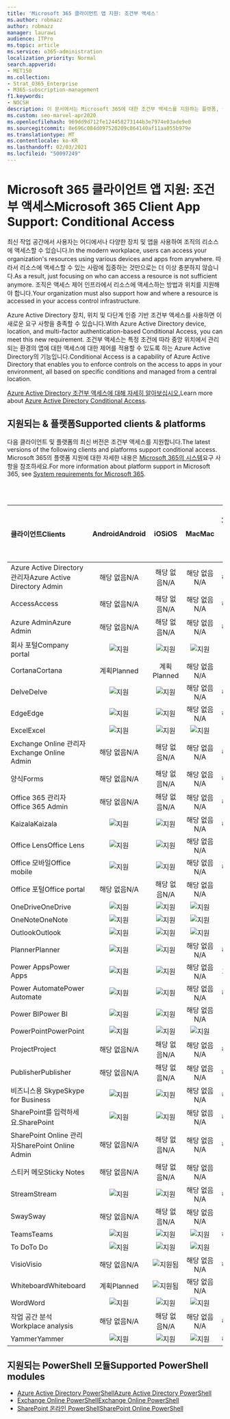 ```yaml
---
title: 'Microsoft 365 클라이언트 앱 지원: 조건부 액세스'
ms.author: robmazz
author: robmazz
manager: laurawi
audience: ITPro
ms.topic: article
ms.service: o365-administration
localization_priority: Normal
search.appverid:
- MET150
ms.collection:
- Strat_O365_Enterprise
- M365-subscription-management
f1.keywords:
- NOCSH
description: 이 문서에서는 Microsoft 365에 대한 조건부 액세스를 지원하는 플랫폼, 클라이언트 및 PowerShell 모듈에 대해 자세히 알아보고 있습니다.
ms.custom: seo-marvel-apr2020
ms.openlocfilehash: 969dd9d712fe124458273144b3e7974e03ade9e0
ms.sourcegitcommit: 8e696c084d097520209c864140af11aa055b979e
ms.translationtype: MT
ms.contentlocale: ko-KR
ms.lasthandoff: 02/03/2021
ms.locfileid: "50097249"
---
```

# <a name="microsoft-365-client-app-support-conditional-access"></a><span data-ttu-id="02ecc-103">Microsoft 365 클라이언트 앱 지원: 조건부 액세스</span><span class="sxs-lookup"><span data-stu-id="02ecc-103">Microsoft 365 Client App Support: Conditional Access</span></span>

<span data-ttu-id="02ecc-104">최신 작업 공간에서 사용자는 어디에서나 다양한 장치 및 앱을 사용하여 조직의 리소스에 액세스할 수 있습니다.</span><span class="sxs-lookup"><span data-stu-id="02ecc-104">In the modern workplace, users can access your organization's resources using various devices and apps from anywhere.</span></span> <span data-ttu-id="02ecc-105">따라서 리소스에 액세스할 수 있는 사람에 집중하는 것만으로는 더 이상 충분하지 않습니다.</span><span class="sxs-lookup"><span data-stu-id="02ecc-105">As a result, just focusing on who can access a resource is not sufficient anymore.</span></span> <span data-ttu-id="02ecc-106">조직은 액세스 제어 인프라에서 리소스에 액세스하는 방법과 위치를 지원해야 합니다.</span><span class="sxs-lookup"><span data-stu-id="02ecc-106">Your organization must also support how and where a resource is accessed in your access control infrastructure.</span></span>

<span data-ttu-id="02ecc-107">Azure Active Directory 장치, 위치 및 다단계 인증 기반 조건부 액세스를 사용하면 이 새로운 요구 사항을 충족할 수 있습니다.</span><span class="sxs-lookup"><span data-stu-id="02ecc-107">With Azure Active Directory device, location, and multi-factor authentication-based Conditional Access, you can meet this new requirement.</span></span> <span data-ttu-id="02ecc-108">조건부 액세스는 특정 조건에 따라 중앙 위치에서 관리되는 환경의 앱에 대한 액세스에 대한 제어를 적용할 수 있도록 하는 Azure Active Directory의 기능입니다.</span><span class="sxs-lookup"><span data-stu-id="02ecc-108">Conditional Access is a capability of Azure Active Directory that enables you to enforce controls on the access to apps in your environment, all based on specific conditions and managed from a central location.</span></span>

<span data-ttu-id="02ecc-109">[Azure Active Directory 조건부 액세스에 대해 자세히 알아보십시오.](/azure/active-directory/conditional-access/)</span><span class="sxs-lookup"><span data-stu-id="02ecc-109">Learn more about [Azure Active Directory Conditional Access](/azure/active-directory/conditional-access/).</span></span>

## <a name="supported-clients--platforms"></a><span data-ttu-id="02ecc-110">지원되는 & 플랫폼</span><span class="sxs-lookup"><span data-stu-id="02ecc-110">Supported clients & platforms</span></span>

<span data-ttu-id="02ecc-111">다음 클라이언트 및 플랫폼의 최신 버전은 조건부 액세스를 지원합니다.</span><span class="sxs-lookup"><span data-stu-id="02ecc-111">The latest versions of the following clients and platforms support conditional access.</span></span> <span data-ttu-id="02ecc-112">Microsoft 365의 플랫폼 지원에 대한 자세한 내용은 [Microsoft 365의 시스템](/microsoft-365/microsoft-365-and-office-resources)요구 사항을 참조하세요.</span><span class="sxs-lookup"><span data-stu-id="02ecc-112">For more information about platform support in Microsoft 365, see [System requirements for Microsoft 365](/microsoft-365/microsoft-365-and-office-resources).</span></span>

<br>
<br>

| <span data-ttu-id="02ecc-113">클라이언트</span><span class="sxs-lookup"><span data-stu-id="02ecc-113">Clients</span></span> | <span data-ttu-id="02ecc-114">Android</span><span class="sxs-lookup"><span data-stu-id="02ecc-114">Android</span></span> | <span data-ttu-id="02ecc-115">iOS</span><span class="sxs-lookup"><span data-stu-id="02ecc-115">iOS</span></span> | <span data-ttu-id="02ecc-116">Mac</span><span class="sxs-lookup"><span data-stu-id="02ecc-116">Mac</span></span>| <span data-ttu-id="02ecc-117">Windows 10</span><span class="sxs-lookup"><span data-stu-id="02ecc-117">Windows 10</span></span> <br> <span data-ttu-id="02ecc-118">최신 앱</span><span class="sxs-lookup"><span data-stu-id="02ecc-118">Modern Apps</span></span>| <span data-ttu-id="02ecc-119">Windows 10</span><span class="sxs-lookup"><span data-stu-id="02ecc-119">Windows 10</span></span> <br> <span data-ttu-id="02ecc-120">데스크톱</span><span class="sxs-lookup"><span data-stu-id="02ecc-120">Desktop</span></span> |
|:---|:---:|:---:|:---:|:---:|:---:|
| <span data-ttu-id="02ecc-121">Azure Active Directory 관리자</span><span class="sxs-lookup"><span data-stu-id="02ecc-121">Azure Active Directory Admin</span></span> | <span data-ttu-id="02ecc-122">해당 없음</span><span class="sxs-lookup"><span data-stu-id="02ecc-122">N/A</span></span> | <span data-ttu-id="02ecc-123">해당 없음</span><span class="sxs-lookup"><span data-stu-id="02ecc-123">N/A</span></span> | <span data-ttu-id="02ecc-124">해당 없음</span><span class="sxs-lookup"><span data-stu-id="02ecc-124">N/A</span></span> | <span data-ttu-id="02ecc-125">해당 없음</span><span class="sxs-lookup"><span data-stu-id="02ecc-125">N/A</span></span> | ![지원](../media/check-mark.png) |
| <span data-ttu-id="02ecc-127">Access</span><span class="sxs-lookup"><span data-stu-id="02ecc-127">Access</span></span> | <span data-ttu-id="02ecc-128">해당 없음</span><span class="sxs-lookup"><span data-stu-id="02ecc-128">N/A</span></span> | <span data-ttu-id="02ecc-129">해당 없음</span><span class="sxs-lookup"><span data-stu-id="02ecc-129">N/A</span></span> | <span data-ttu-id="02ecc-130">해당 없음</span><span class="sxs-lookup"><span data-stu-id="02ecc-130">N/A</span></span> | <span data-ttu-id="02ecc-131">해당 없음</span><span class="sxs-lookup"><span data-stu-id="02ecc-131">N/A</span></span> | ![지원](../media/check-mark.png) |
| <span data-ttu-id="02ecc-133">Azure Admin</span><span class="sxs-lookup"><span data-stu-id="02ecc-133">Azure Admin</span></span> | <span data-ttu-id="02ecc-134">해당 없음</span><span class="sxs-lookup"><span data-stu-id="02ecc-134">N/A</span></span> | <span data-ttu-id="02ecc-135">해당 없음</span><span class="sxs-lookup"><span data-stu-id="02ecc-135">N/A</span></span> | <span data-ttu-id="02ecc-136">해당 없음</span><span class="sxs-lookup"><span data-stu-id="02ecc-136">N/A</span></span> | <span data-ttu-id="02ecc-137">해당 없음</span><span class="sxs-lookup"><span data-stu-id="02ecc-137">N/A</span></span> | <span data-ttu-id="02ecc-138">해당 없음</span><span class="sxs-lookup"><span data-stu-id="02ecc-138">N/A</span></span> |
| <span data-ttu-id="02ecc-139">회사 포털</span><span class="sxs-lookup"><span data-stu-id="02ecc-139">Company portal</span></span> | ![지원](../media/check-mark.png) | ![지원](../media/check-mark.png) | ![지원](../media/check-mark.png) | ![지원](../media/check-mark.png) | <span data-ttu-id="02ecc-144">해당 없음</span><span class="sxs-lookup"><span data-stu-id="02ecc-144">N/A</span></span> |
| <span data-ttu-id="02ecc-145">Cortana</span><span class="sxs-lookup"><span data-stu-id="02ecc-145">Cortana</span></span> | <span data-ttu-id="02ecc-146">계획</span><span class="sxs-lookup"><span data-stu-id="02ecc-146">Planned</span></span> | <span data-ttu-id="02ecc-147">계획</span><span class="sxs-lookup"><span data-stu-id="02ecc-147">Planned</span></span> | <span data-ttu-id="02ecc-148">해당 없음</span><span class="sxs-lookup"><span data-stu-id="02ecc-148">N/A</span></span> | ![지원됨](../media/check-mark.png) | <span data-ttu-id="02ecc-150">해당 없음</span><span class="sxs-lookup"><span data-stu-id="02ecc-150">N/A</span></span> |
| <span data-ttu-id="02ecc-151">Delve</span><span class="sxs-lookup"><span data-stu-id="02ecc-151">Delve</span></span> | ![지원](../media/check-mark.png) | ![지원](../media/check-mark.png) | <span data-ttu-id="02ecc-154">해당 없음</span><span class="sxs-lookup"><span data-stu-id="02ecc-154">N/A</span></span> | <span data-ttu-id="02ecc-155">해당 없음</span><span class="sxs-lookup"><span data-stu-id="02ecc-155">N/A</span></span> | <span data-ttu-id="02ecc-156">해당 없음</span><span class="sxs-lookup"><span data-stu-id="02ecc-156">N/A</span></span> |
| <span data-ttu-id="02ecc-157">Edge</span><span class="sxs-lookup"><span data-stu-id="02ecc-157">Edge</span></span> | ![지원](../media/check-mark.png) | ![지원](../media/check-mark.png) | <span data-ttu-id="02ecc-160">해당 없음</span><span class="sxs-lookup"><span data-stu-id="02ecc-160">N/A</span></span> | <span data-ttu-id="02ecc-161">해당 없음</span><span class="sxs-lookup"><span data-stu-id="02ecc-161">N/A</span></span> | ![지원](../media/check-mark.png) |
| <span data-ttu-id="02ecc-163">Excel</span><span class="sxs-lookup"><span data-stu-id="02ecc-163">Excel</span></span> | ![지원](../media/check-mark.png) | ![지원](../media/check-mark.png) | ![지원](../media/check-mark.png) | ![지원](../media/check-mark.png) | ![지원](../media/check-mark.png) |
| <span data-ttu-id="02ecc-169">Exchange Online 관리자</span><span class="sxs-lookup"><span data-stu-id="02ecc-169">Exchange Online Admin</span></span> | <span data-ttu-id="02ecc-170">해당 없음</span><span class="sxs-lookup"><span data-stu-id="02ecc-170">N/A</span></span> | <span data-ttu-id="02ecc-171">해당 없음</span><span class="sxs-lookup"><span data-stu-id="02ecc-171">N/A</span></span> | <span data-ttu-id="02ecc-172">해당 없음</span><span class="sxs-lookup"><span data-stu-id="02ecc-172">N/A</span></span> | <span data-ttu-id="02ecc-173">해당 없음</span><span class="sxs-lookup"><span data-stu-id="02ecc-173">N/A</span></span> | ![지원](../media/check-mark.png) |
| <span data-ttu-id="02ecc-175">양식</span><span class="sxs-lookup"><span data-stu-id="02ecc-175">Forms</span></span> | <span data-ttu-id="02ecc-176">해당 없음</span><span class="sxs-lookup"><span data-stu-id="02ecc-176">N/A</span></span> | <span data-ttu-id="02ecc-177">해당 없음</span><span class="sxs-lookup"><span data-stu-id="02ecc-177">N/A</span></span> | <span data-ttu-id="02ecc-178">해당 없음</span><span class="sxs-lookup"><span data-stu-id="02ecc-178">N/A</span></span> | <span data-ttu-id="02ecc-179">해당 없음</span><span class="sxs-lookup"><span data-stu-id="02ecc-179">N/A</span></span> | <span data-ttu-id="02ecc-180">해당 없음</span><span class="sxs-lookup"><span data-stu-id="02ecc-180">N/A</span></span> |
| <span data-ttu-id="02ecc-181">Office 365 관리자</span><span class="sxs-lookup"><span data-stu-id="02ecc-181">Office 365 Admin</span></span> | <span data-ttu-id="02ecc-182">해당 없음</span><span class="sxs-lookup"><span data-stu-id="02ecc-182">N/A</span></span> | <span data-ttu-id="02ecc-183">해당 없음</span><span class="sxs-lookup"><span data-stu-id="02ecc-183">N/A</span></span> | <span data-ttu-id="02ecc-184">해당 없음</span><span class="sxs-lookup"><span data-stu-id="02ecc-184">N/A</span></span> | <span data-ttu-id="02ecc-185">해당 없음</span><span class="sxs-lookup"><span data-stu-id="02ecc-185">N/A</span></span> | ![지원](../media/check-mark.png) |  |
| <span data-ttu-id="02ecc-187">Kaizala</span><span class="sxs-lookup"><span data-stu-id="02ecc-187">Kaizala</span></span> | ![지원](../media/check-mark.png) | ![지원](../media/check-mark.png) | <span data-ttu-id="02ecc-190">해당 없음</span><span class="sxs-lookup"><span data-stu-id="02ecc-190">N/A</span></span> | <span data-ttu-id="02ecc-191">해당 없음</span><span class="sxs-lookup"><span data-stu-id="02ecc-191">N/A</span></span> | <span data-ttu-id="02ecc-192">해당 없음</span><span class="sxs-lookup"><span data-stu-id="02ecc-192">N/A</span></span> |
| <span data-ttu-id="02ecc-193">Office Lens</span><span class="sxs-lookup"><span data-stu-id="02ecc-193">Office Lens</span></span>| ![지원](../media/check-mark.png) | ![지원](../media/check-mark.png) | <span data-ttu-id="02ecc-196">해당 없음</span><span class="sxs-lookup"><span data-stu-id="02ecc-196">N/A</span></span> | ![지원됨](../media/check-mark.png) | <span data-ttu-id="02ecc-198">해당 없음</span><span class="sxs-lookup"><span data-stu-id="02ecc-198">N/A</span></span> |
| <span data-ttu-id="02ecc-199">Office 모바일</span><span class="sxs-lookup"><span data-stu-id="02ecc-199">Office mobile</span></span> | ![지원](../media/check-mark.png) | ![지원](../media/check-mark.png) | <span data-ttu-id="02ecc-202">해당 없음</span><span class="sxs-lookup"><span data-stu-id="02ecc-202">N/A</span></span> | <span data-ttu-id="02ecc-203">해당 없음</span><span class="sxs-lookup"><span data-stu-id="02ecc-203">N/A</span></span> | <span data-ttu-id="02ecc-204">해당 없음</span><span class="sxs-lookup"><span data-stu-id="02ecc-204">N/A</span></span> |
| <span data-ttu-id="02ecc-205">Office 포털</span><span class="sxs-lookup"><span data-stu-id="02ecc-205">Office portal</span></span> | <span data-ttu-id="02ecc-206">해당 없음</span><span class="sxs-lookup"><span data-stu-id="02ecc-206">N/A</span></span> | <span data-ttu-id="02ecc-207">해당 없음</span><span class="sxs-lookup"><span data-stu-id="02ecc-207">N/A</span></span> | <span data-ttu-id="02ecc-208">해당 없음</span><span class="sxs-lookup"><span data-stu-id="02ecc-208">N/A</span></span> | ![지원됨](../media/check-mark.png) | <span data-ttu-id="02ecc-210">해당 없음</span><span class="sxs-lookup"><span data-stu-id="02ecc-210">N/A</span></span> |
| <span data-ttu-id="02ecc-211">OneDrive</span><span class="sxs-lookup"><span data-stu-id="02ecc-211">OneDrive</span></span> | ![지원](../media/check-mark.png) | ![지원](../media/check-mark.png) | ![지원](../media/check-mark.png) | ![지원](../media/check-mark.png) | ![지원](../media/check-mark.png) |
| <span data-ttu-id="02ecc-217">OneNote</span><span class="sxs-lookup"><span data-stu-id="02ecc-217">OneNote</span></span> | ![지원](../media/check-mark.png) | ![지원](../media/check-mark.png) | ![지원](../media/check-mark.png) | ![지원](../media/check-mark.png) | ![지원](../media/check-mark.png) |
| <span data-ttu-id="02ecc-223">Outlook</span><span class="sxs-lookup"><span data-stu-id="02ecc-223">Outlook</span></span> | ![지원](../media/check-mark.png) | ![지원](../media/check-mark.png) | ![지원](../media/check-mark.png) | ![지원](../media/check-mark.png) | ![지원](../media/check-mark.png) |
| <span data-ttu-id="02ecc-229">Planner</span><span class="sxs-lookup"><span data-stu-id="02ecc-229">Planner</span></span> | ![지원](../media/check-mark.png) | ![지원](../media/check-mark.png) | <span data-ttu-id="02ecc-232">해당 없음</span><span class="sxs-lookup"><span data-stu-id="02ecc-232">N/A</span></span> | <span data-ttu-id="02ecc-233">해당 없음</span><span class="sxs-lookup"><span data-stu-id="02ecc-233">N/A</span></span> | <span data-ttu-id="02ecc-234">해당 없음</span><span class="sxs-lookup"><span data-stu-id="02ecc-234">N/A</span></span> |
| <span data-ttu-id="02ecc-235">Power Apps</span><span class="sxs-lookup"><span data-stu-id="02ecc-235">Power Apps</span></span> | ![지원](../media/check-mark.png) | ![지원](../media/check-mark.png) | <span data-ttu-id="02ecc-238">해당 없음</span><span class="sxs-lookup"><span data-stu-id="02ecc-238">N/A</span></span> | <span data-ttu-id="02ecc-239">계획</span><span class="sxs-lookup"><span data-stu-id="02ecc-239">Planned</span></span> | <span data-ttu-id="02ecc-240">해당 없음</span><span class="sxs-lookup"><span data-stu-id="02ecc-240">N/A</span></span> |
| <span data-ttu-id="02ecc-241">Power Automate</span><span class="sxs-lookup"><span data-stu-id="02ecc-241">Power Automate</span></span> | ![지원](../media/check-mark.png) | ![지원](../media/check-mark.png) | <span data-ttu-id="02ecc-244">해당 없음</span><span class="sxs-lookup"><span data-stu-id="02ecc-244">N/A</span></span> | <span data-ttu-id="02ecc-245">해당 없음</span><span class="sxs-lookup"><span data-stu-id="02ecc-245">N/A</span></span> | <span data-ttu-id="02ecc-246">해당 없음</span><span class="sxs-lookup"><span data-stu-id="02ecc-246">N/A</span></span> |
| <span data-ttu-id="02ecc-247">Power BI</span><span class="sxs-lookup"><span data-stu-id="02ecc-247">Power BI</span></span> | ![지원](../media/check-mark.png) | ![지원](../media/check-mark.png) | <span data-ttu-id="02ecc-250">해당 없음</span><span class="sxs-lookup"><span data-stu-id="02ecc-250">N/A</span></span> | ![지원](../media/check-mark.png) | ![지원](../media/check-mark.png) |
| <span data-ttu-id="02ecc-253">PowerPoint</span><span class="sxs-lookup"><span data-stu-id="02ecc-253">PowerPoint</span></span> | ![지원](../media/check-mark.png) | ![지원](../media/check-mark.png) | ![지원](../media/check-mark.png) | ![지원](../media/check-mark.png) | ![지원](../media/check-mark.png) |
| <span data-ttu-id="02ecc-259">Project</span><span class="sxs-lookup"><span data-stu-id="02ecc-259">Project</span></span> | <span data-ttu-id="02ecc-260">해당 없음</span><span class="sxs-lookup"><span data-stu-id="02ecc-260">N/A</span></span> | <span data-ttu-id="02ecc-261">해당 없음</span><span class="sxs-lookup"><span data-stu-id="02ecc-261">N/A</span></span> | <span data-ttu-id="02ecc-262">해당 없음</span><span class="sxs-lookup"><span data-stu-id="02ecc-262">N/A</span></span> | <span data-ttu-id="02ecc-263">해당 없음</span><span class="sxs-lookup"><span data-stu-id="02ecc-263">N/A</span></span> | ![지원](../media/check-mark.png) |
| <span data-ttu-id="02ecc-265">Publisher</span><span class="sxs-lookup"><span data-stu-id="02ecc-265">Publisher</span></span> | <span data-ttu-id="02ecc-266">해당 없음</span><span class="sxs-lookup"><span data-stu-id="02ecc-266">N/A</span></span> | <span data-ttu-id="02ecc-267">해당 없음</span><span class="sxs-lookup"><span data-stu-id="02ecc-267">N/A</span></span> | <span data-ttu-id="02ecc-268">해당 없음</span><span class="sxs-lookup"><span data-stu-id="02ecc-268">N/A</span></span> | <span data-ttu-id="02ecc-269">해당 없음</span><span class="sxs-lookup"><span data-stu-id="02ecc-269">N/A</span></span> | ![지원](../media/check-mark.png) |
| <span data-ttu-id="02ecc-271">비즈니스용 Skype</span><span class="sxs-lookup"><span data-stu-id="02ecc-271">Skype for Business</span></span> | ![지원](../media/check-mark.png) | ![지원](../media/check-mark.png) | <span data-ttu-id="02ecc-274">해당 없음</span><span class="sxs-lookup"><span data-stu-id="02ecc-274">N/A</span></span> | <span data-ttu-id="02ecc-275">해당 없음</span><span class="sxs-lookup"><span data-stu-id="02ecc-275">N/A</span></span> | <span data-ttu-id="02ecc-276">해당 없음</span><span class="sxs-lookup"><span data-stu-id="02ecc-276">N/A</span></span> ||
| <span data-ttu-id="02ecc-277">SharePoint를 입력하세요.</span><span class="sxs-lookup"><span data-stu-id="02ecc-277">SharePoint</span></span> | ![지원](../media/check-mark.png) | ![지원](../media/check-mark.png) | <span data-ttu-id="02ecc-280">해당 없음</span><span class="sxs-lookup"><span data-stu-id="02ecc-280">N/A</span></span> | <span data-ttu-id="02ecc-281">해당 없음</span><span class="sxs-lookup"><span data-stu-id="02ecc-281">N/A</span></span> | <span data-ttu-id="02ecc-282">해당 없음</span><span class="sxs-lookup"><span data-stu-id="02ecc-282">N/A</span></span> |
| <span data-ttu-id="02ecc-283">SharePoint Online 관리자</span><span class="sxs-lookup"><span data-stu-id="02ecc-283">SharePoint Online Admin</span></span> | <span data-ttu-id="02ecc-284">해당 없음</span><span class="sxs-lookup"><span data-stu-id="02ecc-284">N/A</span></span> | <span data-ttu-id="02ecc-285">해당 없음</span><span class="sxs-lookup"><span data-stu-id="02ecc-285">N/A</span></span> | <span data-ttu-id="02ecc-286">해당 없음</span><span class="sxs-lookup"><span data-stu-id="02ecc-286">N/A</span></span> | <span data-ttu-id="02ecc-287">해당 없음</span><span class="sxs-lookup"><span data-stu-id="02ecc-287">N/A</span></span> | ![지원](../media/check-mark.png) |
| <span data-ttu-id="02ecc-289">스티커 메모</span><span class="sxs-lookup"><span data-stu-id="02ecc-289">Sticky Notes</span></span> | <span data-ttu-id="02ecc-290">해당 없음</span><span class="sxs-lookup"><span data-stu-id="02ecc-290">N/A</span></span> | <span data-ttu-id="02ecc-291">해당 없음</span><span class="sxs-lookup"><span data-stu-id="02ecc-291">N/A</span></span> | <span data-ttu-id="02ecc-292">해당 없음</span><span class="sxs-lookup"><span data-stu-id="02ecc-292">N/A</span></span> | ![지원됨](../media/check-mark.png) | <span data-ttu-id="02ecc-294">해당 없음</span><span class="sxs-lookup"><span data-stu-id="02ecc-294">N/A</span></span> |
| <span data-ttu-id="02ecc-295">Stream</span><span class="sxs-lookup"><span data-stu-id="02ecc-295">Stream</span></span> | ![지원](../media/check-mark.png) | ![지원](../media/check-mark.png) | <span data-ttu-id="02ecc-298">해당 없음</span><span class="sxs-lookup"><span data-stu-id="02ecc-298">N/A</span></span> | <span data-ttu-id="02ecc-299">해당 없음</span><span class="sxs-lookup"><span data-stu-id="02ecc-299">N/A</span></span> | <span data-ttu-id="02ecc-300">해당 없음</span><span class="sxs-lookup"><span data-stu-id="02ecc-300">N/A</span></span> |
| <span data-ttu-id="02ecc-301">Sway</span><span class="sxs-lookup"><span data-stu-id="02ecc-301">Sway</span></span> | <span data-ttu-id="02ecc-302">해당 없음</span><span class="sxs-lookup"><span data-stu-id="02ecc-302">N/A</span></span> | <span data-ttu-id="02ecc-303">해당 없음</span><span class="sxs-lookup"><span data-stu-id="02ecc-303">N/A</span></span> | <span data-ttu-id="02ecc-304">해당 없음</span><span class="sxs-lookup"><span data-stu-id="02ecc-304">N/A</span></span> | ![지원됨](../media/check-mark.png) | <span data-ttu-id="02ecc-306">해당 없음</span><span class="sxs-lookup"><span data-stu-id="02ecc-306">N/A</span></span> |
| <span data-ttu-id="02ecc-307">Teams</span><span class="sxs-lookup"><span data-stu-id="02ecc-307">Teams</span></span> | ![지원](../media/check-mark.png) | ![지원](../media/check-mark.png) | ![지원](../media/check-mark.png) | <span data-ttu-id="02ecc-311">해당 없음</span><span class="sxs-lookup"><span data-stu-id="02ecc-311">N/A</span></span> | ![지원](../media/check-mark.png) |
| <span data-ttu-id="02ecc-313">To Do</span><span class="sxs-lookup"><span data-stu-id="02ecc-313">To Do</span></span> | ![지원](../media/check-mark.png) | ![지원](../media/check-mark.png) | ![지원](../media/check-mark.png) | ![지원](../media/check-mark.png) | <span data-ttu-id="02ecc-318">해당 없음</span><span class="sxs-lookup"><span data-stu-id="02ecc-318">N/A</span></span> |
| <span data-ttu-id="02ecc-319">Visio</span><span class="sxs-lookup"><span data-stu-id="02ecc-319">Visio</span></span> | <span data-ttu-id="02ecc-320">해당 없음</span><span class="sxs-lookup"><span data-stu-id="02ecc-320">N/A</span></span> | ![지원됨](../media/check-mark.png) | <span data-ttu-id="02ecc-322">해당 없음</span><span class="sxs-lookup"><span data-stu-id="02ecc-322">N/A</span></span> | <span data-ttu-id="02ecc-323">해당 없음</span><span class="sxs-lookup"><span data-stu-id="02ecc-323">N/A</span></span> | ![지원](../media/check-mark.png) |
| <span data-ttu-id="02ecc-325">Whiteboard</span><span class="sxs-lookup"><span data-stu-id="02ecc-325">Whiteboard</span></span> | <span data-ttu-id="02ecc-326">계획</span><span class="sxs-lookup"><span data-stu-id="02ecc-326">Planned</span></span> | ![지원됨](../media/check-mark.png) | <span data-ttu-id="02ecc-328">해당 없음</span><span class="sxs-lookup"><span data-stu-id="02ecc-328">N/A</span></span> | ![지원됨](../media/check-mark.png) | <span data-ttu-id="02ecc-330">해당 없음</span><span class="sxs-lookup"><span data-stu-id="02ecc-330">N/A</span></span> |
| <span data-ttu-id="02ecc-331">Word</span><span class="sxs-lookup"><span data-stu-id="02ecc-331">Word</span></span> | ![지원](../media/check-mark.png) | ![지원](../media/check-mark.png) | ![지원](../media/check-mark.png) | ![지원](../media/check-mark.png) | ![지원](../media/check-mark.png) |
| <span data-ttu-id="02ecc-337">작업 공간 분석</span><span class="sxs-lookup"><span data-stu-id="02ecc-337">Workplace analysis</span></span> | <span data-ttu-id="02ecc-338">해당 없음</span><span class="sxs-lookup"><span data-stu-id="02ecc-338">N/A</span></span> | <span data-ttu-id="02ecc-339">해당 없음</span><span class="sxs-lookup"><span data-stu-id="02ecc-339">N/A</span></span> | <span data-ttu-id="02ecc-340">해당 없음</span><span class="sxs-lookup"><span data-stu-id="02ecc-340">N/A</span></span> | <span data-ttu-id="02ecc-341">해당 없음</span><span class="sxs-lookup"><span data-stu-id="02ecc-341">N/A</span></span> | <span data-ttu-id="02ecc-342">해당 없음</span><span class="sxs-lookup"><span data-stu-id="02ecc-342">N/A</span></span> |
| <span data-ttu-id="02ecc-343">Yammer</span><span class="sxs-lookup"><span data-stu-id="02ecc-343">Yammer</span></span> | ![지원](../media/check-mark.png) | ![지원](../media/check-mark.png) | ![지원](../media/check-mark.png) | <span data-ttu-id="02ecc-347">해당 없음</span><span class="sxs-lookup"><span data-stu-id="02ecc-347">N/A</span></span> | ![지원](../media/check-mark.png) |

## <a name="supported-powershell-modules"></a><span data-ttu-id="02ecc-349">지원되는 PowerShell 모듈</span><span class="sxs-lookup"><span data-stu-id="02ecc-349">Supported PowerShell modules</span></span>

- [<span data-ttu-id="02ecc-350">Azure Active Directory PowerShell</span><span class="sxs-lookup"><span data-stu-id="02ecc-350">Azure Active Directory PowerShell</span></span>](/powershell/azure/active-directory/overview?view=azureadps-2.0)
- [<span data-ttu-id="02ecc-351">Exchange Online PowerShell</span><span class="sxs-lookup"><span data-stu-id="02ecc-351">Exchange Online PowerShell</span></span>](/powershell/exchange/exchange-online-powershell)
- [<span data-ttu-id="02ecc-352">SharePoint 온라인 PowerShell</span><span class="sxs-lookup"><span data-stu-id="02ecc-352">SharePoint Online PowerShell</span></span>](/powershell/sharepoint/sharepoint-online/connect-sharepoint-online)
